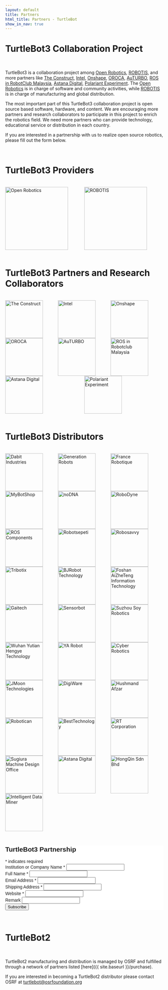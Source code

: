 ```yaml
---
layout: default
title: Partners
html_title: Partners - TurtleBot
show_in_nav: true
---
```


# TurtleBot3 Collaboration Project

<br>

TurtleBot3 is a collaboration project among [Open Robotics](https://www.osrfoundation.org/), [ROBOTIS](http://www.robotis.com/), and more partners like [The Construct](http://www.theconstructsim.com/), [Intel](http://www.intel.com), [Onshape](https://www.onshape.com), [OROCA](http://www.oroca.org/), [AuTURBO](https://github.com/AuTURBO/), [ROS in RobotClub Malaysia](https://www.youtube.com/channel/UCLvvXbwPkostryBQt4MIbUw), [Astana Digital](https://www.youtube.com/channel/UCWiIY_zrKH-LMlx2GBWu3yA), [Polariant Experiment](https://www.polariant.io/). The [Open Robotics](https://www.osrfoundation.org/) is in charge of software and community activities, while [ROBOTIS](http://www.robotis.com/) is in charge of manufacturing and global distribution. 

The most important part of this TurtleBot3 collaboration project is open source based software, hardware, and content. We are encouraging more partners and research collaborators to participate in this project to enrich the robotics field. We need more partners who can provide technology, educational service or distribution in each country.

If you are interested in a partnership with us to realize open source robotics, please fill out the form below.

<br>

# TurtleBot3 Providers

<br>

<div style="display: flex; max-width:100%;flex-wrap:wrap;justify-content:space-around;">
  <div style="flex:1;flex-shrink:0;min-width:150px;margin:auto;">
  <a href="https://www.openrobotics.org/"><img title="Open Robotics" src="{{ site.baseurl }}/assets/images/collaboration/OpenRobotics.png" alt="Open Robotics" width="200px" /></a>
  </div>

  <div style="flex:1;flex-shrink:0;min-width:150px;margin:auto;">
  <a href="http://en.robotis.com/"><img title="ROBOTIS" src="{{ site.baseurl }}/assets/images/collaboration/ROBOTIS.png" alt="ROBOTIS" width="200px" /></a>
  </div>
</div>

<br>

# TurtleBot3 Partners and Research Collaborators

<br>

<div style="display: flex; max-width:100%;flex-wrap:wrap;justify-content:space-around;">

  <div style="flex:1;flex-shrink:0;min-width:150px;margin:auto;">
  <a href="http://www.theconstructsim.com/"><img title="The Construct" src="{{ site.baseurl }}/assets/images/collaboration/TheConstruct.png" alt="The Construct" width="120px" /></a>
  </div>

  <div style="flex:1;flex-shrink:0;min-width:150px;margin:auto;">
  <a href="http://www.intel.com/"><img title="Intel" src="{{ site.baseurl }}/assets/images/collaboration/Intel.png" alt="Intel" width="120px" /></a>
  </div>

  <div style="flex:1;flex-shrink:0;min-width:150px;margin:auto;">
  <a href="https://www.onshape.com/"><img title="Onshape" src="{{ site.baseurl }}/assets/images/collaboration/Onshape.png" alt="Onshape" width="120px" /></a>
  </div>

  <div style="flex:1;flex-shrink:0;min-width:150px;margin:auto;">
  <a href="http://www.oroca.org/"><img title="OROCA" src="{{ site.baseurl }}/assets/images/collaboration/OROCA.png" alt="OROCA" width="120px" /></a>
  </div>

  <div style="flex:1;flex-shrink:0;min-width:150px;margin:auto;">
  <a href="https://github.com/AuTURBO/"><img title="AuTURBO" src="{{ site.baseurl }}/assets/images/collaboration/AuTURBO.png" alt="AuTURBO" width="120px" /></a>
  </div>

  <div style="flex:1;flex-shrink:0;min-width:150px;margin:auto;">
  <a href="https://www.youtube.com/channel/UCLvvXbwPkostryBQt4MIbUw"><img title="ROS in Robotclub Malaysia" src="{{ site.baseurl }}/assets/images/collaboration/ROS_in_Robotclub_Malaysia.jpg" alt="ROS in Robotclub Malaysia" width="120px" /></a>
  </div>  

  <div style="flex:1;flex-shrink:0;min-width:150px;margin:auto;">
  <a href="https://www.youtube.com/channel/UCWiIY_zrKH-LMlx2GBWu3yA"><img title="Astana Digital" src="{{ site.baseurl }}/assets/images/collaboration/Astana_Digital.png" alt="Astana Digital" width="120px" /></a>
  </div>

  <div style="flex:1;flex-shrink:0;min-width:150px;margin:auto;">
  <a href="https://www.polariant.io/"><img title="Polariant Experiment" src="{{ site.baseurl }}/assets/images/collaboration/POLARIANT.png" alt="Polariant Experiment" width="120px" /></a>
  </div>

</div>

<br>

# TurtleBot3 Distributors

<br>

<div style="display: flex; max-width:100%;flex-wrap:wrap;justify-content:space-around;">

  <div style="flex:1;flex-shrink:0;min-width:150px;margin:auto;">
  <a href="https://dabit.industries/collections/turtlebot-3"><img title="Dabit Industries" src="{{ site.baseurl }}/assets/images/distributors/Dabit_Industries.png" alt="Dabit Industries" width="120px" /></a>
  </div>

  <div style="flex:1;flex-shrink:0;min-width:150px;margin:auto;">
  <a href="https://www.generationrobots.com/fr/recherche?controller=search&orderby=position&orderway=desc&search_query=turtlebot+3&submit_search="><img title="Generation Robots" src="{{ site.baseurl }}/assets/images/distributors/Generation_Robots.png" alt="Generation Robots" width="120px" /></a>
  </div>

  <div style="flex:1;flex-shrink:0;min-width:150px;margin:auto;">
  <a href="http://www.francerobotique.com/recherche?controller=search&orderby=position&orderway=desc&search_query=turtlebot3&submit_search="><img title="France Robotique" src="{{ site.baseurl }}/assets/images/distributors/France_Robotique.png" alt="France Robotique" width="120px" /></a>
  </div>

  <div style="flex:1;flex-shrink:0;min-width:150px;margin:auto;">
  <a href="https://www.mybotshop.de/Robots-on-Wheels"><img title="MyBotShop" src="{{ site.baseurl }}/assets/images/distributors/MyBotShop.png" alt="MyBotShop" width="120px" /></a>
  </div>

  <div style="flex:1;flex-shrink:0;min-width:150px;margin:auto;">
  <a href="https://nodna.de/navi.php?qs=turtlebot+3"><img title="noDNA" src="{{ site.baseurl }}/assets/images/distributors/noDNA.png" alt="noDNA" width="120px" /></a>
  </div>

  <div style="flex:1;flex-shrink:0;min-width:150px;margin:auto;">
  <a href="http://www.robo-dyne.com/en/turtlebot3/"><img title="RoboDyne" src="{{ site.baseurl }}/assets/images/distributors/RoboDyne.png" alt="RoboDyne" width="120px" /></a>
  </div>

  <div style="flex:1;flex-shrink:0;min-width:150px;margin:auto;">
  <a href="https://www.roscomponents.com/es/12-robots-moviles"><img title="ROS Components" src="{{ site.baseurl }}/assets/images/distributors/ROS_Components.png" alt="ROS Components" width="120px" /></a>
  </div>

  <div style="flex:1;flex-shrink:0;min-width:150px;margin:auto;">
  <a href="http://www.robotsepeti.com/turtlebot-3-burger"><img title="Robotsepeti" src="{{ site.baseurl }}/assets/images/distributors/Robotsepeti.png" alt="Robotsepeti" width="120px" /></a>
  </div>

  <div style="flex:1;flex-shrink:0;min-width:150px;margin:auto;">
  <a href="https://robosavvy.com/store/turtlebot3.html"><img title="Robosavvy" src="{{ site.baseurl }}/assets/images/distributors/Robosavvy.png" alt="Robosavvy" width="120px" /></a>
  </div>

  <div style="flex:1;flex-shrink:0;min-width:150px;margin:auto;">
  <a href="http://www.tribotix.com/Products/Robotis/TB3/TB3.htm"><img title="Tribotix" src="{{ site.baseurl }}/assets/images/distributors/Tribotix.png" alt="Tribotix" width="120px" /></a>
  </div>

  <div style="flex:1;flex-shrink:0;min-width:150px;margin:auto;">
  <a href="http://www.rosrobot.cn/"><img title="BJRobot Technology" src="{{ site.baseurl }}/assets/images/distributors/BJRobot_Technology.png" alt="BJRobot Technology" width="120px" /></a>
  </div>

  <div style="flex:1;flex-shrink:0;min-width:150px;margin:auto;">
  <a href="http://www.ncnynl.com/turtlebot3.html"><img title="Foshan AiZheTeng Information Technology" src="{{ site.baseurl }}/assets/images/distributors/Foshan_AiZheTeng_Information_Technology.png" alt="Foshan AiZheTeng Information Technology" width="120px" /></a>
  </div>

  <div style="flex:1;flex-shrink:0;min-width:150px;margin:auto;">
  <a href="http://www.gaitech.net/product_detail.asp?id=139&classid=46&nid=3&uid=2"><img title="Gaitech" src="{{ site.baseurl }}/assets/images/distributors/Gaitech.png" alt="Gaitech" width="120px" /></a>
  </div>

  <div style="flex:1;flex-shrink:0;min-width:150px;margin:auto;">
  <a href="http://www.sensorobots.net/2721.html"><img title="Sensorbot" src="{{ site.baseurl }}/assets/images/distributors/Sensorbot.png" alt="Sensorbot" width="120px" /></a>
  </div>

  <div style="flex:1;flex-shrink:0;min-width:150px;margin:auto;">
  <a href="http://www.soyrobotics.com/product/showproduct.php?lang=cn&id=82"><img title="Suzhou Soy Robotics" src="{{ site.baseurl }}/assets/images/distributors/Suzhou_Soy_Robotics.png" alt="Suzhou Soy Robotics" width="120px" /></a>
  </div>

  <div style="flex:1;flex-shrink:0;min-width:150px;margin:auto;">
  <a href="http://www.jingtianrobots.com/page70?product_category=14&brd=1"><img title="Wuhan Yutian Hengye Technology" src="{{ site.baseurl }}/assets/images/distributors/Wuhan_Yutian_Hengye_Technology.png" alt="Wuhan Yutian Hengye Technology" width="120px" /></a>
  </div>

  <div style="flex:1;flex-shrink:0;min-width:150px;margin:auto;">
  <a href="http://ayarobot.com/a/chanpinzhongxin/TurtleBot3/"><img title="YA Robot" src="{{ site.baseurl }}/assets/images/distributors/YA_Robot.png" alt="YA Robot" width="120px" /></a>
  </div>

  <div style="flex:1;flex-shrink:0;min-width:150px;margin:auto;">
  <a href="http://www.robotics.com.hk/index.php?option=com_wrapper&Itemid=131"><img title="Cyber Robotics" src="{{ site.baseurl }}/assets/images/distributors/Cyber_Robotics.png" alt="Cyber Robotics" width="120px" /></a>
  </div>

  <div style="flex:1;flex-shrink:0;min-width:150px;margin:auto;">
  <a href="http://roborium.com/Robots/Turtlebot3"><img title="JMoon Technologies" src="{{ site.baseurl }}/assets/images/distributors/JMoon_Technologies.png" alt="JMoon Technologies" width="120px" /></a>
  </div>

  <div style="flex:1;flex-shrink:0;min-width:150px;margin:auto;">
  <a href="http://digiwarestore.com/en/search?controller=search&orderby=position&orderway=desc&search_query=turtlebot3&submit_search="><img title="DigiWare" src="{{ site.baseurl }}/assets/images/distributors/DigiWare.png" alt="DigiWare" width="120px" /></a>
  </div>

  <div style="flex:1;flex-shrink:0;min-width:150px;margin:auto;">
  <a href="http://www.pishrobot.com/eng/product-en/turtlebot3/"><img title="Hushmand Afzar" src="{{ site.baseurl }}/assets/images/distributors/Hushmand_Afzar.png" alt="Hushmand Afzar" width="120px" /></a>
  </div>

  <div style="flex:1;flex-shrink:0;min-width:150px;margin:auto;">
  <a href="http://www.robotican.net/turtlebot-3"><img title="Robotican" src="{{ site.baseurl }}/assets/images/distributors/Robotican.png" alt="Robotican" width="120px" /></a>
  </div>

  <div style="flex:1;flex-shrink:0;min-width:150px;margin:auto;">
  <a href="http://www.besttechnology.co.jp/modules/news/details.php?bid=140"><img title="BestTechnology" src="{{ site.baseurl }}/assets/images/distributors/BestTechnology.png" alt="BestTechnology" width="120px" /></a>
  </div>

  <div style="flex:1;flex-shrink:0;min-width:150px;margin:auto;">
  <a href="https://www.rt-shop.jp/blog/archives/9944"><img title="RT Corporation" src="{{ site.baseurl }}/assets/images/distributors/RT_Corporation.png" alt="RT Corporation" width="120px" /></a>
  </div>

  <div style="flex:1;flex-shrink:0;min-width:150px;margin:auto;">
  <a href="http://robotisproshop.cart.fc2.com/?ca=67"><img title="Sugiura Machine Design Office" src="{{ site.baseurl }}/assets/images/distributors/Sugiura_Machine_Design_Office.png" alt="Sugiura Machine Design Office" width="120px" /></a>
  </div>

  <div style="flex:1;flex-shrink:0;min-width:150px;margin:auto;">
  <a href="http://www.astanadigital.com/categories/Turtlebot3/255"><img title="Astana Digital" src="{{ site.baseurl }}/assets/images/distributors/Astana_Digital.png" alt="Astana Digital" width="120px" /></a>
  </div>

  <div style="flex:1;flex-shrink:0;min-width:150px;margin:auto;">
  <a href="http://site.robotclub.com.my/main/3150/index.asp?pageid=180634&t=research-robot-platform"><img title="HongQin Sdn Bhd" src="{{ site.baseurl }}/assets/images/distributors/HongQin_Sdn_Bhd.png" alt="HongQin Sdn Bhd" width="120px" /></a>
  </div>  

  <div style="flex:1;flex-shrink:0;min-width:150px;margin:auto;">
  <a href="http://idminer.com.tw/2017/05/17/may-2017-turtlebot-3-%E6%A9%9F%E5%99%A8%E4%BA%BA%E6%95%99%E8%82%B2%E5%96%AE%E4%BD%8D%E6%97%A9%E9%B3%A5%E5%84%AA%E6%83%A0%E9%A0%90%E8%B3%BC%E7%99%BB%E8%A8%98/"><img title="Intelligent Data Miner" src="{{ site.baseurl }}/assets/images/distributors/Intelligent_Data_Miner.png" alt="Intelligent Data Miner" width="120px" /></a>
  </div>

</div>

<br>

<!-- Begin MailChimp Signup Form -->
<link href="//cdn-images.mailchimp.com/embedcode/classic-10_7.css" rel="stylesheet" type="text/css">
<style type="text/css">
           #mc_embed_signup{background:#fff; clear:left; font:14px Helvetica,Arial,sans-serif; }
           /* Add your own MailChimp form style overrides in your site stylesheet or in this style block.
              We recommend moving this block and the preceding CSS link to the HEAD of your HTML file. */
</style>
<div id="mc_embed_signup">
<form action="//robotis.us9.list-manage.com/subscribe/post?u=9d2260f8791d5652343da1723&amp;id=1236bbacdd" method="post" id="mc-embedded-subscribe-form" name="mc-embedded-subscribe-form" class="validate" target="_blank" novalidate>
    <div id="mc_embed_signup_scroll">
           <h2>TurtleBot3 Partnership</h2>
<div class="indicates-required"><span class="asterisk">*</span> indicates required</div>
<div class="mc-field-group">
           <label for="mce-MMERGE3">Institution or Company Name  <span class="asterisk">*</span>
</label>
           <input type="text" value="" name="MMERGE3" class="required" id="mce-MMERGE3">
</div>
<div class="mc-field-group">
           <label for="mce-FNAME">Full Name  <span class="asterisk">*</span>
</label>
           <input type="text" value="" name="FNAME" class="required" id="mce-FNAME">
</div>
<div class="mc-field-group">
           <label for="mce-EMAIL">Email Address  <span class="asterisk">*</span>
</label>
           <input type="email" value="" name="EMAIL" class="required email" id="mce-EMAIL">
</div>
<div class="mc-field-group">
           <label for="mce-MMERGE5">Shipping Address  <span class="asterisk">*</span>
</label>
           <input type="text" value="" name="MMERGE5" class="required" id="mce-MMERGE5">
</div>
<div class="mc-field-group">
           <label for="mce-LNAME">Website  <span class="asterisk">*</span>
</label>
           <input type="text" value="" name="LNAME" class="required" id="mce-LNAME">
</div>
<div class="mc-field-group">
           <label for="mce-MMERGE4">Remark </label>
           <input type="text" value="" name="MMERGE4" class="" id="mce-MMERGE4">
</div>
           <div id="mce-responses" class="clear">
                      <div class="response" id="mce-error-response" style="display:none"></div>
                      <div class="response" id="mce-success-response" style="display:none"></div>
           </div>    <!-- real people should not fill this in and expect good things - do not remove this or risk form bot signups-->
    <div style="position: absolute; left: -5000px;" aria-hidden="true"><input type="text" name="b_9d2260f8791d5652343da1723_1236bbacdd" tabindex="-1" value=""></div>
    <div class="clear"><input type="submit" value="Subscribe" name="subscribe" id="mc-embedded-subscribe" class="button"></div>
    </div>
</form>
</div>
<script type='text/javascript' src='//s3.amazonaws.com/downloads.mailchimp.com/js/mc-validate.js'></script><script type='text/javascript'>(function($) {window.fnames = new Array(); window.ftypes = new Array();fnames[3]='MMERGE3';ftypes[3]='text';fnames[1]='FNAME';ftypes[1]='text';fnames[0]='EMAIL';ftypes[0]='email';fnames[5]='MMERGE5';ftypes[5]='text';fnames[2]='LNAME';ftypes[2]='text';fnames[4]='MMERGE4';ftypes[4]='text';}(jQuery));var $mcj = jQuery.noConflict(true);</script>
<!--End mc_embed_signup-->

<br>

# TurtleBot2

<br>

TurtleBot2 manufacturing and distribution is managed by OSRF and fulfilled through a network of partners listed [here]({{ site.baseurl }}/purchase).

If you are interested in becoming a TurtleBot2 distributor please contact OSRF at turtlebot@osrfoundation.org 
